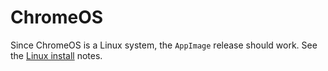 # ChromeOS

Since ChromeOS is a Linux system, the `AppImage` release should work. See the [Linux install](linux.md) notes.


